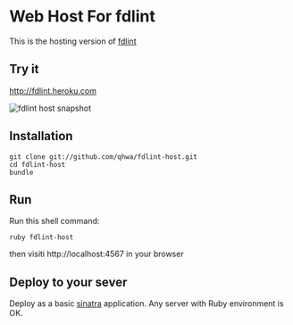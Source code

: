 # Web Host For fdlint

This is the hosting version of [fdlint](https://github.com/qhwa/fdlint)

## Try it

http://fdlint.heroku.com

![fdlint host snapshot](http://farm8.staticflickr.com/7006/6733996109_1c5256d527_z.jpg)

## Installation

    git clone git://github.com/qhwa/fdlint-host.git
    cd fdlint-host
    bundle

## Run

Run this shell command:

    ruby fdlint-host

then visiti http://localhost:4567 in your browser

## Deploy to your sever

Deploy as a basic [sinatra](http://sinatrarb.com) application. Any server with Ruby environment is OK.
